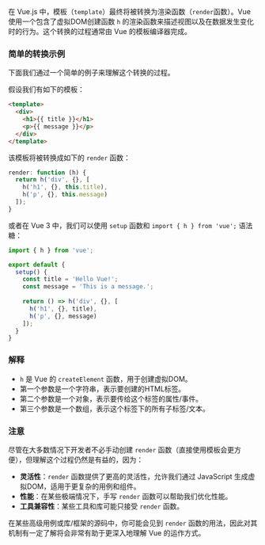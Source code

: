在 Vue.js 中，模板（`template`）最终将被转换为渲染函数（`render`函数）。Vue 使用一个包含了虚拟DOM创建函数 `h` 的渲染函数来描述视图以及在数据发生变化时的行为。这个转换的过程通常由 Vue 的模板编译器完成。

### 简单的转换示例
下面我们通过一个简单的例子来理解这个转换的过程。

假设我们有如下的模板：
```html
<template>
  <div>
    <h1>{{ title }}</h1>
    <p>{{ message }}</p>
  </div>
</template>
```

该模板将被转换成如下的 `render` 函数：
```javascript
render: function (h) {
  return h('div', {}, [
    h('h1', {}, this.title),
    h('p', {}, this.message)
  ]);
}
```

或者在 Vue 3 中，我们可以使用 `setup` 函数和 `import { h } from 'vue';` 语法糖：
```javascript
import { h } from 'vue';

export default {
  setup() {
    const title = 'Hello Vue!';
    const message = 'This is a message.';
    
    return () => h('div', {}, [
      h('h1', {}, title),
      h('p', {}, message)
    ]);
  }
}
```

### 解释
- `h` 是 Vue 的 `createElement` 函数，用于创建虚拟DOM。
- 第一个参数是一个字符串，表示要创建的HTML标签。
- 第二个参数是一个对象，表示要传给这个标签的属性/事件。
- 第三个参数是一个数组，表示这个标签下的所有子标签/文本。

### 注意
尽管在大多数情况下开发者不必手动创建 `render` 函数（直接使用模板会更方便），但理解这个过程仍然是有益的，因为：
- **灵活性**：`render` 函数提供了更高的灵活性，允许我们通过 JavaScript 生成虚拟DOM，适用于更复杂的用例和组件。
- **性能**：在某些极端情况下，手写 `render` 函数可以帮助我们优化性能。
- **工具兼容性**：某些工具和库可能只接受 `render` 函数。

在某些高级用例或库/框架的源码中，你可能会见到 `render` 函数的用法，因此对其机制有一定了解将会非常有助于更深入地理解 Vue 的运作方式。